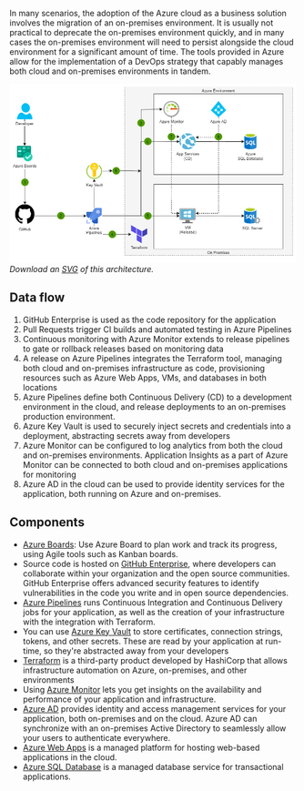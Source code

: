 


In many scenarios, the adoption of the Azure cloud as a business solution involves the migration of an on-premises environment. It is usually not practical to deprecate the on-premises environment quickly, and in many cases the on-premises environment will need to persist alongside the cloud environment for a significant amount of time. The tools provided in Azure allow for the implementation of a DevOps strategy that capably manages both cloud and on-premises environments in tandem.

![Architecture](../media/devops-in-a-hybrid-environment.png)
*Download an [SVG](../media/devops-in-a-hybrid-environment.svg) of this architecture.*

## Data flow

1. GitHub Enterprise is used as the code repository for the application
2. Pull Requests trigger CI builds and automated testing in Azure Pipelines
3. Continuous monitoring with Azure Monitor extends to release pipelines to gate or rollback releases based on monitoring data
4. A release on Azure Pipelines integrates the Terraform tool, managing both cloud and on-premises infrastructure as code, provisioning resources such as Azure Web Apps, VMs, and databases in both locations
5. Azure Pipelines define both Continuous Delivery (CD) to a development environment in the cloud, and release deployments to an on-premises production environment.
6. Azure Key Vault is used to securely inject secrets and credentials into a deployment, abstracting secrets away from developers
7. Azure Monitor can be configured to log analytics from both the cloud and on-premises environments. Application Insights as a part of Azure Monitor can be connected to both cloud and on-premises applications for monitoring
8. Azure AD in the cloud can be used to provide identity services for the application, both running on Azure and on-premises.

## Components

* [Azure Boards](/azure/devops/boards/github/connect-to-github?view=azure-devops): Use Azure Board to plan work and track its progress, using Agile tools such as Kanban boards.
* Source code is hosted on [GitHub Enterprise](https://github.com/enterprise), where developers can collaborate within your organization and the open source communities. GitHub Enterprise offers advanced security features to identify vulnerabilities in the code you write and in open source dependencies.
* [Azure Pipelines](/azure/devops/pipelines/?view=azure-devops&preserve-view=true)  runs Continuous Integration and Continuous Delivery jobs for your application, as well as the creation of your infrastructure with the integration with Terraform.
* You can use [Azure Key Vault](/azure/key-vault/basic-concepts) to store certificates, connection strings, tokens, and other secrets. These are read by your application at run-time, so they're abstracted away from your developers
* [Terraform](/azure/terraform/terraform-install-configure) is a third-party product developed by HashiCorp that allows infrastructure automation on Azure, on-premises, and other environments
* Using [Azure Monitor](/azure/azure-monitor/overview) lets you get insights on the availability and performance of your application and infrastructure.
* [Azure AD](/azure/active-directory/fundamentals/active-directory-whatis) provides identity and access management services for your application, both on-premises and on the cloud. Azure AD can synchronize with an on-premises Active Directory to seamlessly allow your users to authenticate everywhere.
* [Azure Web Apps](/azure/app-service/overview) is a managed platform for hosting web-based applications in the cloud.
* [Azure SQL Database](/azure/sql-database/sql-database-technical-overview) is a managed database service for transactional applications.
